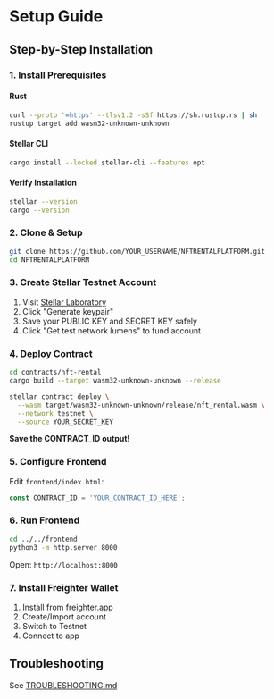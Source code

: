 # Setup Guide

## Step-by-Step Installation

### 1. Install Prerequisites

#### Rust
```bash
curl --proto '=https' --tlsv1.2 -sSf https://sh.rustup.rs | sh
rustup target add wasm32-unknown-unknown
```

#### Stellar CLI
```bash
cargo install --locked stellar-cli --features opt
```

#### Verify Installation
```bash
stellar --version
cargo --version
```

### 2. Clone & Setup
```bash
git clone https://github.com/YOUR_USERNAME/NFTRENTALPLATFORM.git
cd NFTRENTALPLATFORM
```

### 3. Create Stellar Testnet Account

1. Visit [Stellar Laboratory](https://laboratory.stellar.org/#account-creator?network=test)
2. Click "Generate keypair"
3. Save your PUBLIC KEY and SECRET KEY safely
4. Click "Get test network lumens" to fund account

### 4. Deploy Contract
```bash
cd contracts/nft-rental
cargo build --target wasm32-unknown-unknown --release

stellar contract deploy \
  --wasm target/wasm32-unknown-unknown/release/nft_rental.wasm \
  --network testnet \
  --source YOUR_SECRET_KEY
```

**Save the CONTRACT_ID output!**

### 5. Configure Frontend

Edit `frontend/index.html`:
```javascript
const CONTRACT_ID = 'YOUR_CONTRACT_ID_HERE';
```

### 6. Run Frontend
```bash
cd ../../frontend
python3 -m http.server 8000
```

Open: `http://localhost:8000`

### 7. Install Freighter Wallet

1. Install from [freighter.app](https://www.freighter.app/)
2. Create/Import account
3. Switch to Testnet
4. Connect to app

## Troubleshooting

See [TROUBLESHOOTING.md](TROUBLESHOOTING.md)